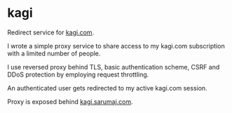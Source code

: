 # kagi

Redirect service for [kagi.com](https://kagi.com).

I wrote a simple proxy service to share access to my kagi.com subscription with a limited number of people.

I use reversed proxy behind TLS, basic authentication scheme, CSRF and DDoS protection by employing request throttling.

An authenticated user gets redirected to my active kagi.com session.

Proxy is exposed behind [kagi.sarumaj.com](https://kagi.sarumaj.com).
